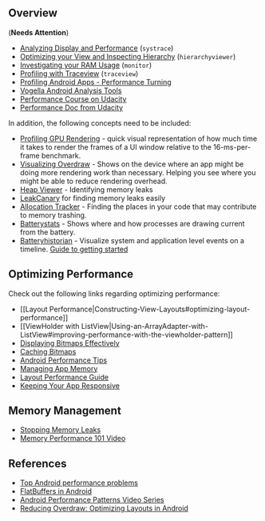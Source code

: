 ## Overview

(**Needs Attention**)

* [Analyzing Display and Performance](http://developer.android.com/tools/debugging/systrace.html) (`systrace`)
* [Optimizing your View and Inspecting Hierarchy](http://developer.android.com/tools/debugging/debugging-ui.html) (`hierarchyviewer`)
* [Investigating your RAM Usage](http://developer.android.com/tools/debugging/debugging-memory.html) (`monitor`)
* [Profiling with Traceview](http://developer.android.com/tools/debugging/debugging-tracing.html) (`traceview`)
* [Profiling Android Apps - Performance Turning](https://www.youtube.com/watch?v=88nwiiVTh5w)
* [Vogella Android Analysis Tools](http://www.vogella.com/tutorials/AndroidTools/article.html)
* [Performance Course on Udacity](https://www.udacity.com/course/ud825)
* [Performance Doc from Udacity](https://docs.google.com/document/d/1EKVq2FzcLVJFbwUtaC3QRddSwtzs0BSKZahkQyeGyHo/pub?embedded=true)

In addition, the following concepts need to be included:

* [Profiling GPU Rendering](http://developer.android.com/tools/performance/profile-gpu-rendering/index.html) - quick visual representation of how much time it takes to render the frames of a UI window relative to the 16-ms-per-frame benchmark.
* [Visualizing Overdraw](http://developer.android.com/tools/performance/debug-gpu-overdraw/index.html) - Shows on the device where an app might be doing more rendering work than necessary. Helping you see where you might be able to reduce rendering overhead.
* [Heap Viewer](http://developer.android.com/tools/performance/heap-viewer/index.html) - Identifying memory leaks
* [LeakCanary](https://corner.squareup.com/2015/05/leak-canary.html) for finding memory leaks easily
* [Allocation Tracker](http://developer.android.com/tools/performance/allocation-tracker/index.html) - Finding the places in your code that may contribute to memory trashing.
* [Batterystats](http://developer.android.com/tools/performance/batterystats-battery-historian/index.html) - Shows where and how processes are drawing current from the battery.
* [Batteryhistorian](https://github.com/google/battery-historian) - Visualize system and application level events on a timeline. [Guide to getting started](https://docs.google.com/document/d/1CSTRAaCtbjTe2rs2vzra6-PViMkfPJC9DVWg7NbXqYk)

## Optimizing Performance

Check out the following links regarding optimizing performance:

* [[Layout Performance|Constructing-View-Layouts#optimizing-layout-performance]]
* [[ViewHolder with ListView|Using-an-ArrayAdapter-with-ListView#improving-performance-with-the-viewholder-pattern]]
* [Displaying Bitmaps Effectively](http://developer.android.com/training/displaying-bitmaps/index.html)
* [Caching Bitmaps](http://developer.android.com/training/displaying-bitmaps/cache-bitmap.html)
* [Android Performance Tips](http://developer.android.com/training/articles/perf-tips.html)
* [Managing App Memory](http://developer.android.com/training/articles/memory.html#YourApp)
* [Layout Performance Guide](http://developer.android.com/training/improving-layouts/index.html)
* [Keeping Your App Responsive](http://developer.android.com/training/articles/perf-anr.html)

## Memory Management

* [Stopping Memory Leaks](http://blog.nimbledroid.com/2016/09/06/stop-memory-leaks.html)
* [Memory Performance 101 Video](https://www.youtube.com/watch?v=OrLEoIsMIAc)

## References

* [Top Android performance problems](http://www.androidauthority.com/top-android-performance-problems-666234/)
* [FlatBuffers in Android](http://frogermcs.github.io/flatbuffers-in-android-introdution/)
* [Android Performance Patterns Video Series](https://www.youtube.com/playlist?list=PLWz5rJ2EKKc9CBxr3BVjPTPoDPLdPIFCE)
* [Reducing Overdraw: Optimizing Layouts in Android](http://riggaroo.co.za/optimizing-layouts-in-android-reducing-overdraw/)